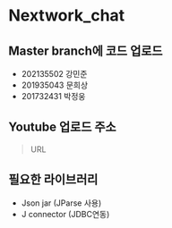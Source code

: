 # Nextwork_chat
## Master branch에 코드 업로드

- 202135502 강민준
- 201935043 문희상
- 201732431 박정웅
## Youtube 업로드 주소
> URL

## 필요한 라이브러리
- Json jar (JParse 사용)
- J connector (JDBC연동)

